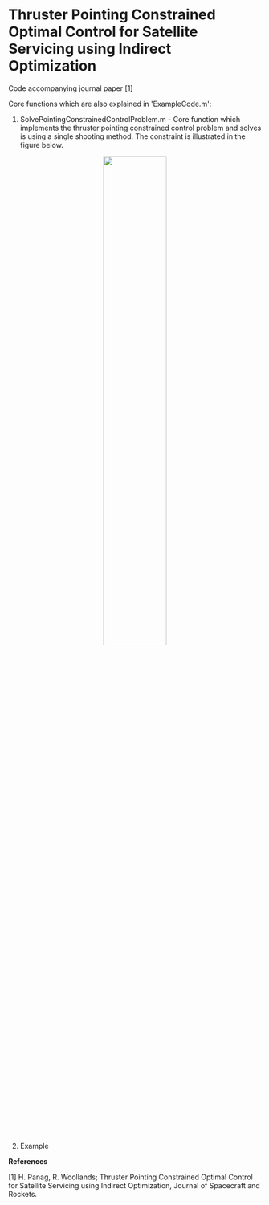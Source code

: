 # Thruster Pointing Constrained Optimal Control for Satellite Servicing using Indirect Optimization
Code accompanying journal paper [1] 

Core functions which are also explained in 'ExampleCode.m': 

1. SolvePointingConstrainedControlProblem.m - Core function which implements the thruster pointing constrained control problem and solves is using a single shooting method. The constraint is illustrated in the figure below.

<p align="center" width="100%">
    <img width="50%" src="diagramConstraint.png"> 
</p>

2. Example


**References**

[1] H. Panag, R. Woollands; Thruster Pointing Constrained Optimal Control for Satellite Servicing using Indirect Optimization, Journal of Spacecraft and Rockets. 

